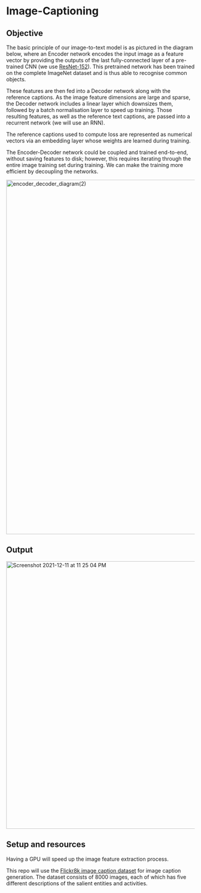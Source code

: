 # Image-Captioning

## Objective

The basic principle of our image-to-text model is as pictured in the diagram below, where an Encoder network encodes the input image as a feature vector by providing the outputs of the last fully-connected layer of a pre-trained CNN (we use [ResNet-152](https://arxiv.org/abs/1512.03385)). This pretrained network has been trained on the complete ImageNet dataset and is thus able to recognise common objects. 

These features are then fed into a Decoder network along with the reference captions. As the image feature dimensions are large and sparse, the Decoder network includes a linear layer which downsizes them, followed by a batch normalisation layer to speed up training. Those resulting features, as well as the reference text captions, are passed into a recurrent network (we will use an RNN). 

The reference captions used to compute loss are represented as numerical vectors via an embedding layer whose weights are learned during training.



The Encoder-Decoder network could be coupled and trained end-to-end, without saving features to disk; however, this requires iterating through the entire image training set during training. We can make the training more efficient by decoupling the networks.


<img width="947" alt="encoder_decoder_diagram(2)" src="https://user-images.githubusercontent.com/54632431/145692637-5a592a03-19d3-4230-af72-709b299aa321.png">


## Output


<img width="715" alt="Screenshot 2021-12-11 at 11 25 04 PM" src="https://user-images.githubusercontent.com/54632431/145693724-1737d675-f59e-44c7-86df-450cadf87ba7.png">



## Setup and resources 

Having a GPU will speed up the image feature extraction process.

This repo will use the [Flickr8k image caption dataset](http://www.jair.org/papers/paper3994.html) for image caption generation. The dataset consists of 8000 images, each of which has five different descriptions of the salient entities and activities.
